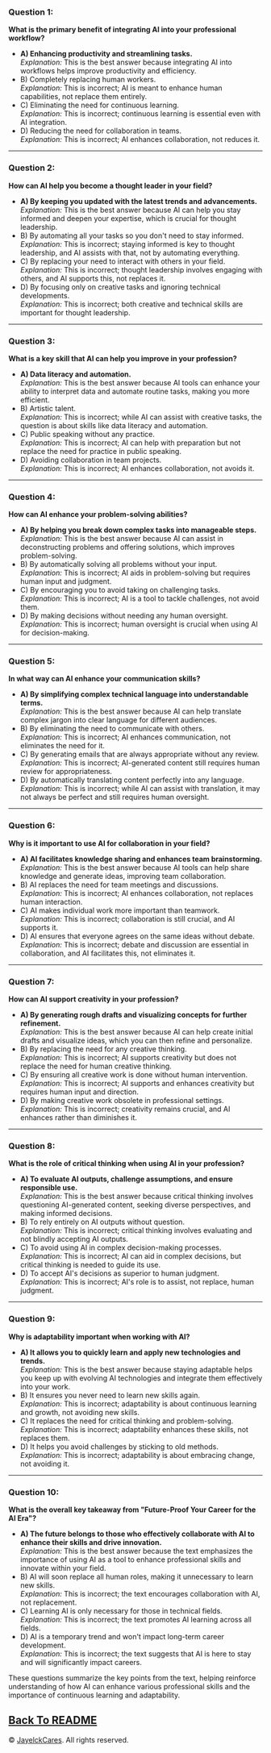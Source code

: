 
### Question 1:
**What is the primary benefit of integrating AI into your professional workflow?**
- **A) Enhancing productivity and streamlining tasks.**  
  *Explanation:* This is the best answer because integrating AI into workflows helps improve productivity and efficiency.
- B) Completely replacing human workers.  
  *Explanation:* This is incorrect; AI is meant to enhance human capabilities, not replace them entirely.
- C) Eliminating the need for continuous learning.  
  *Explanation:* This is incorrect; continuous learning is essential even with AI integration.
- D) Reducing the need for collaboration in teams.  
  *Explanation:* This is incorrect; AI enhances collaboration, not reduces it.

---

### Question 2:
**How can AI help you become a thought leader in your field?**
- **A) By keeping you updated with the latest trends and advancements.**  
  *Explanation:* This is the best answer because AI can help you stay informed and deepen your expertise, which is crucial for thought leadership.
- B) By automating all your tasks so you don't need to stay informed.  
  *Explanation:* This is incorrect; staying informed is key to thought leadership, and AI assists with that, not by automating everything.
- C) By replacing your need to interact with others in your field.  
  *Explanation:* This is incorrect; thought leadership involves engaging with others, and AI supports this, not replaces it.
- D) By focusing only on creative tasks and ignoring technical developments.  
  *Explanation:* This is incorrect; both creative and technical skills are important for thought leadership.

---

### Question 3:
**What is a key skill that AI can help you improve in your profession?**
- **A) Data literacy and automation.**  
  *Explanation:* This is the best answer because AI tools can enhance your ability to interpret data and automate routine tasks, making you more efficient.
- B) Artistic talent.  
  *Explanation:* This is incorrect; while AI can assist with creative tasks, the question is about skills like data literacy and automation.
- C) Public speaking without any practice.  
  *Explanation:* This is incorrect; AI can help with preparation but not replace the need for practice in public speaking.
- D) Avoiding collaboration in team projects.  
  *Explanation:* This is incorrect; AI enhances collaboration, not avoids it.

---

### Question 4:
**How can AI enhance your problem-solving abilities?**
- **A) By helping you break down complex tasks into manageable steps.**  
  *Explanation:* This is the best answer because AI can assist in deconstructing problems and offering solutions, which improves problem-solving.
- B) By automatically solving all problems without your input.  
  *Explanation:* This is incorrect; AI aids in problem-solving but requires human input and judgment.
- C) By encouraging you to avoid taking on challenging tasks.  
  *Explanation:* This is incorrect; AI is a tool to tackle challenges, not avoid them.
- D) By making decisions without needing any human oversight.  
  *Explanation:* This is incorrect; human oversight is crucial when using AI for decision-making.

---

### Question 5:
**In what way can AI enhance your communication skills?**
- **A) By simplifying complex technical language into understandable terms.**  
  *Explanation:* This is the best answer because AI can help translate complex jargon into clear language for different audiences.
- B) By eliminating the need to communicate with others.  
  *Explanation:* This is incorrect; AI enhances communication, not eliminates the need for it.
- C) By generating emails that are always appropriate without any review.  
  *Explanation:* This is incorrect; AI-generated content still requires human review for appropriateness.
- D) By automatically translating content perfectly into any language.  
  *Explanation:* This is incorrect; while AI can assist with translation, it may not always be perfect and still requires human oversight.

---

### Question 6:
**Why is it important to use AI for collaboration in your field?**
- **A) AI facilitates knowledge sharing and enhances team brainstorming.**  
  *Explanation:* This is the best answer because AI tools can help share knowledge and generate ideas, improving team collaboration.
- B) AI replaces the need for team meetings and discussions.  
  *Explanation:* This is incorrect; AI enhances collaboration, not replaces human interaction.
- C) AI makes individual work more important than teamwork.  
  *Explanation:* This is incorrect; collaboration is still crucial, and AI supports it.
- D) AI ensures that everyone agrees on the same ideas without debate.  
  *Explanation:* This is incorrect; debate and discussion are essential in collaboration, and AI facilitates this, not eliminates it.

---

### Question 7:
**How can AI support creativity in your profession?**
- **A) By generating rough drafts and visualizing concepts for further refinement.**  
  *Explanation:* This is the best answer because AI can help create initial drafts and visualize ideas, which you can then refine and personalize.
- B) By replacing the need for any creative thinking.  
  *Explanation:* This is incorrect; AI supports creativity but does not replace the need for human creative thinking.
- C) By ensuring all creative work is done without human intervention.  
  *Explanation:* This is incorrect; AI supports and enhances creativity but requires human input and direction.
- D) By making creative work obsolete in professional settings.  
  *Explanation:* This is incorrect; creativity remains crucial, and AI enhances rather than diminishes it.

---

### Question 8:
**What is the role of critical thinking when using AI in your profession?**
- **A) To evaluate AI outputs, challenge assumptions, and ensure responsible use.**  
  *Explanation:* This is the best answer because critical thinking involves questioning AI-generated content, seeking diverse perspectives, and making informed decisions.
- B) To rely entirely on AI outputs without question.  
  *Explanation:* This is incorrect; critical thinking involves evaluating and not blindly accepting AI outputs.
- C) To avoid using AI in complex decision-making processes.  
  *Explanation:* This is incorrect; AI can aid in complex decisions, but critical thinking is needed to guide its use.
- D) To accept AI's decisions as superior to human judgment.  
  *Explanation:* This is incorrect; AI's role is to assist, not replace, human judgment.

---

### Question 9:
**Why is adaptability important when working with AI?**
- **A) It allows you to quickly learn and apply new technologies and trends.**  
  *Explanation:* This is the best answer because staying adaptable helps you keep up with evolving AI technologies and integrate them effectively into your work.
- B) It ensures you never need to learn new skills again.  
  *Explanation:* This is incorrect; adaptability is about continuous learning and growth, not avoiding new skills.
- C) It replaces the need for critical thinking and problem-solving.  
  *Explanation:* This is incorrect; adaptability enhances these skills, not replaces them.
- D) It helps you avoid challenges by sticking to old methods.  
  *Explanation:* This is incorrect; adaptability is about embracing change, not avoiding it.

---

### Question 10:
**What is the overall key takeaway from "Future-Proof Your Career for the AI Era"?**
- **A) The future belongs to those who effectively collaborate with AI to enhance their skills and drive innovation.**  
  *Explanation:* This is the best answer because the text emphasizes the importance of using AI as a tool to enhance professional skills and innovate within your field.
- B) AI will soon replace all human roles, making it unnecessary to learn new skills.  
  *Explanation:* This is incorrect; the text encourages collaboration with AI, not replacement.
- C) Learning AI is only necessary for those in technical fields.  
  *Explanation:* This is incorrect; the text promotes AI learning across all fields.
- D) AI is a temporary trend and won't impact long-term career development.  
  *Explanation:* This is incorrect; the text suggests that AI is here to stay and will significantly impact careers.

These questions summarize the key points from the text, helping reinforce understanding of how AI can enhance various professional skills and the importance of continuous learning and adaptability.


<a href="README.md">Back To README</a>
---

© <a href="https://github.com/jclabgit/ai_bootcamp/tree/main">JayelckCares</a>. All rights reserved.

